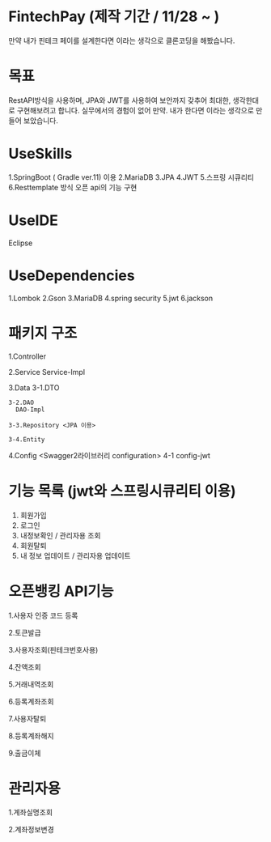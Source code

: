 # FintechPay (제작 기간 / 11/28 ~ )
만약 내가 핀테크 페이를 설계한다면 이라는 생각으로 클론코딩을 해봤습니다.


# 목표
RestAPI방식을 사용하며, JPA와 JWT를 사용하여 보안까지 갖추어 최대한, 
생각한대로 구현해보려고 합니다.
실무에서의 경험이 없어 만약. 내가 한다면 이라는 생각으로 만들어 보았습니다.


# UseSkills
1.SpringBoot ( Gradle ver.11) 이용
2.MariaDB
3.JPA
4.JWT
5.스프링 시큐리티
6.Resttemplate 방식 오픈 api의 기능 구현


# UseIDE  
Eclipse



# UseDependencies
  1.Lombok
  2.Gson
  3.MariaDB
  4.spring security
  5.jwt
  6.jackson
  
  
# 패키지 구조
  1.Controller
  
  2.Service
    Service-Impl
  
  3.Data
    3-1.DTO

    3-2.DAO
      DAO-Impl

    3-3.Repository <JPA 이용>

    3-4.Entity
  
  4.Config <Swagger2라이브러리 configuration>
   4-1 config-jwt

# 기능 목록 (jwt와 스프링시큐리티 이용)
  1. 회원가입
  3. 로그인
  4. 내정보확인 / 관리자용 조회
  5. 회원탈퇴
  6. 내 정보 업데이트 / 관리자용 업데이트
  
# 오픈뱅킹 API기능
  1.사용자 인증 코드 등록
  
  2.토큰발급
  
  3.사용자조회(핀테크번호사용)
  
  4.잔액조회
  
  5.거래내역조회
  
  6.등록계좌조회
  
  7.사용자탈퇴
  
  8.등록계좌해지
  
  9.출금이체
  
# 관리자용
  
  1.계좌실명조회
  
  2.계좌정보변경
